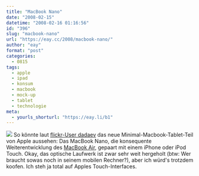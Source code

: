 ```yaml
---
title: "MacBook Nano"
date: "2008-02-15"
datetime: "2008-02-16 01:16:56"
id: "396"
slug: "macbook-nano"
url: "https://eay.cc/2008/macbook-nano/"
author: "eay"
format: "post"
categories:
  - 0815
tags:
  - apple
  - ipad
  - konsum
  - macbook
  - mock-up
  - tablet
  - technologie
meta:
  - yourls_shorturl: "https://eay.li/b1"
---
```


[![](/uploads/2008/macbooknano.jpg)](http://www.flickr.com/photos/dadaev/2196363000/sizes/o/) So könnte laut [flickr-User dadaev](http://www.flickr.com/photos/dadaev/2196363000/) das neue Minimal-Macbook-Tablet-Teil von Apple aussehen: Das MacBook Nano, die konsequente Weiterentwicklung des [MacBook Air](//eay.cc/2008/macworld-2008/), gepaart mit einem iPhone oder iPod Touch. Okay, das optische Laufwerk ist zwar sehr weit hergeholt (btw: Wer braucht sowas noch in seinem mobilen Rechner?), aber ich würd's trotzdem koofen. Ich steh ja total auf Apples Touch-Interfaces.
